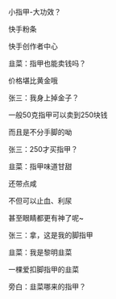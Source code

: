 小指甲-大功效？



快手粉条

快手创作者中心



韭菜：指甲也能卖钱吗？

价格堪比黄金哦

张三：我身上掉金子？

一般50克指甲可以卖到250块钱

而且是不分手脚的呦

张三：250才买指甲？

韭菜：指甲味道甘甜

还带点咸

不但可以止血、利尿

甚至眼睛都更有神了呢~

张三：拿，这是我的脚指甲

韭菜：我是黎明韭菜

一棵爱扣脚指甲的韭菜

旁白：韭菜哪来的指甲？

